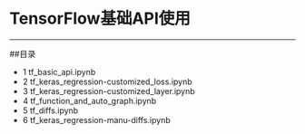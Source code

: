 # TensorFlow基础API使用
***
##目录
- 1 tf_basic_api.ipynb
- 2 tf_keras_regression-customized_loss.ipynb
- 3 tf_keras_regression-customized_layer.ipynb
- 4 tf_function_and_auto_graph.ipynb
- 5 tf_diffs.ipynb
- 6 tf_keras_regression-manu-diffs.ipynb 
